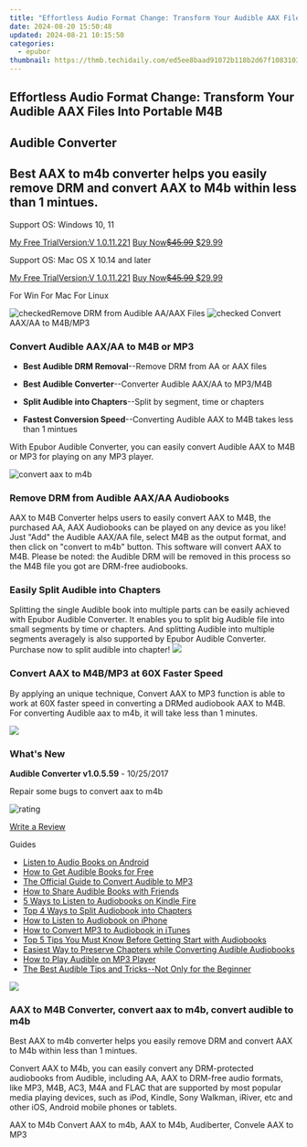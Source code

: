 ```yaml
---
title: "Effortless Audio Format Change: Transform Your Audible AAX Files Into Portable M4B"
date: 2024-08-20 15:50:48
updated: 2024-08-21 10:15:50
categories:
  - epubor
thumbnail: https://thmb.techidaily.com/ed5ee8baad91072b118b2d67f1083103fa228337347cb369c95ebc26efcbbaf5.jpg
---
```


## Effortless Audio Format Change: Transform Your Audible AAX Files Into Portable M4B

## Audible Converter

## Best AAX to m4b converter helps you easily remove DRM and convert AAX to M4b within less than 1 mintues.

Support OS: Windows 10, 11

[My Free TrialVersion:V 1.0.11.221](https://tools.techidaily.com/epubor/audible-converter/) [Buy Now~~$45.99~~ $29.99](https://tools.techidaily.com/epubor/audible-converter/)

Support OS: Mac OS X 10.14 and later

[My Free TrialVersion:V 1.0.11.221](https://tools.techidaily.com/epubor/audible-converter/) [Buy Now~~$45.99~~ $29.99](https://tools.techidaily.com/epubor/audible-converter/)

For Win For Mac For Linux 



![](https://www.epubor.com/style/images/icon_check.png "checked")Remove DRM from Audible AA/AAX Files ![](https://www.epubor.com/style/images/icon_check.png "checked") Convert AAX/AA to M4B/MP3

### Convert Audible AAX/AA to M4B or MP3

* **Best Audible DRM Removal**\--Remove DRM from AA or AAX files
  
* **Best Audible Converter**\--Converter Audible AAX/AA to MP3/M4B
  
* **Split Audible into Chapters**\--Split by segment, time or chapters
  
* **Fastest Conversion Speed**\--Converting Audible AAX to M4B takes less than 1 mintues

With Epubor Audible Converter, you can easily convert Audible AAX to M4B or MP3 for playing on any MP3 player.

![convert aax to m4b](https://www.epubor.com/images/uppic/convert-aax-to-m4b-2019.png)



### Remove DRM from Audible AAX/AA Audiobooks

AAX to M4B Converter helps users to easily convert AAX to M4B, the purchased AA, AAX Audiobooks can be played on any device as you like! Just "Add" the Audible AAX/AA file, select M4B as the output format, and then click on "convert to m4b" button. This software will convert AAX to M4B. Please be noted: the Audible DRM will be removed in this process so the M4B file you got are DRM-free audiobooks.



### Easily Split Audible into Chapters

Splitting the single Audible book into multiple parts can be easily achieved with Epubor Audible Converter. It enables you to split big Audible file into small segments by time or chapters. And splitting Audible into multiple segments averagely is also supported by Epubor Audible Converter. Purchase now to split audible into chapter! ![](http://www.epubor.com/images/split-into-chapters-audible-books.png) 



### Convert AAX to M4B/MP3 at 60X Faster Speed

By applying an unique technique, Convert AAX to MP3 function is able to work at 60X faster speed in converting a DRMed audiobook AAX to M4B. For converting Audible aax to m4b, it will take less than 1 minutes. 

![](http://www.epubor.com/images/fast-conversion.png)



### What's New

**Audible Converter v1.0.5.59** \- 10/25/2017

Repair some bugs to convert aax to m4b

![rating](http://www.epubor.com/images/star.png)

[Write a Review](https://tools.techidaily.com/epubor/audible-converter/)

Guides 

* [Listen to Audio Books on Android](https://tools.techidaily.com/epubor/products/)
* [How to Get Audible Books for Free](https://tools.techidaily.com/epubor/products/)
* [The Official Guide to Convert Audible to MP3](https://tools.techidaily.com/epubor/products/)
* [How to Share Audible Books with Friends](https://tools.techidaily.com/epubor/products/)
* [5 Ways to Listen to Audiobooks on Kindle Fire](https://tools.techidaily.com/epubor/products/)
* [Top 4 Ways to Split Audiobook into Chapters](https://tools.techidaily.com/epubor/products/)
* [How to Listen to Audiobook on iPhone](https://tools.techidaily.com/epubor/products/)
* [How to Convert MP3 to Audiobook in iTunes](https://tools.techidaily.com/epubor/products/)
* [Top 5 Tips You Must Know Before Getting Start with Audiobooks](https://tools.techidaily.com/epubor/products/)
* [Easiest Way to Preserve Chapters while Converting Audible Audiobooks](https://tools.techidaily.com/epubor/products/)
* [How to Play Audible on MP3 Player](https://tools.techidaily.com/epubor/products/)
* [The Best Audible Tips and Tricks--Not Only for the Beginner](https://tools.techidaily.com/epubor/products/)

![](http://www.epubor.com/images/product-guide2.jpg) 



### AAX to M4B Converter, convert aax to m4b, convert audible to m4b

Best AAX to m4b converter helps you easily remove DRM and convert AAX to M4b within less than 1 mintues.

Convert AAX to M4b, you can easily convert any DRM-protected audiobooks from Audible, including AA, AAX to DRM-free audio formats, like MP3, M4B, AC3, M4A and FLAC that are supported by most popular media playing devices, such as iPod, Kindle, Sony Walkman, iRiver, etc and other iOS, Android mobile phones or tablets.

AAX to M4b Convert AAX to m4b, AAX to M4b, Audiberter, Convele AAX to MP3

<ins class="adsbygoogle"
     style="display:block"
     data-ad-format="autorelaxed"
     data-ad-client="ca-pub-7571918770474297"
     data-ad-slot="1223367746"></ins>



<ins class="adsbygoogle"
     style="display:block"
     data-ad-client="ca-pub-7571918770474297"
     data-ad-slot="8358498916"
     data-ad-format="auto"
     data-full-width-responsive="true"></ins>

